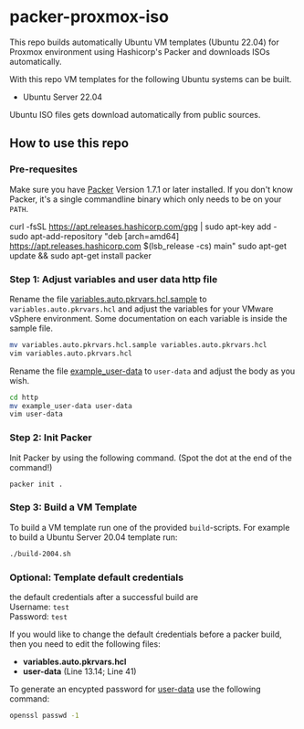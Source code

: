 # packer-proxmox-iso

This repo builds automatically Ubuntu VM templates (Ubuntu 22.04) for Proxmox  environment using Hashicorp's Packer and downloads ISOs automatically.  

With this repo VM templates for the following Ubuntu systems can be built.

- Ubuntu Server 22.04


Ubuntu ISO files gets download automatically from public sources.

## How to use this repo

### Pre-requesites 

Make sure you have [Packer](https://www.packer.io/downloads) Version 1.7.1 or later installed. If you don't know Packer, it's a single commandline binary which only needs to be on your `PATH`.

curl -fsSL https://apt.releases.hashicorp.com/gpg | sudo apt-key add -
sudo apt-add-repository "deb [arch=amd64] https://apt.releases.hashicorp.com $(lsb_release -cs) main"
sudo apt-get update && sudo apt-get install packer

### Step 1: Adjust variables and user data http file

Rename the file [variables.auto.pkrvars.hcl.sample](variables.auto.pkrvars.hcl.sample) to `variables.auto.pkrvars.hcl` and adjust the variables for your VMware vSphere environment. Some documentation on each variable is inside the sample file.
```bash
mv variables.auto.pkrvars.hcl.sample variables.auto.pkrvars.hcl
vim variables.auto.pkrvars.hcl
```

Rename the file [example_user-data](example_user-data) to `user-data` and adjust the body as you wish.
```bash
cd http
mv example_user-data user-data
vim user-data
```


### Step 2: Init Packer

Init Packer by using the following command. (Spot the dot at the end of the command!)
```bash
packer init .
```

### Step 3: Build a VM Template

To build a VM template run one of the provided `build`-scripts.
For example to build a Ubuntu Server 20.04 template run: 
```bash
./build-2004.sh
``` 

### Optional: Template default credentials

the default credentials after a successful build are   
Username: `test`   
Password: `test`  
    
If you would like to change the default ćredentials before a packer build, then you need to edit the following files: 

- **variables.auto.pkrvars.hcl**
- **user-data** (Line 13.14; Line 41)

To generate an encypted password for [user-data](./html/user-data) use the following command: 
```bash
openssl passwd -1
``` 
